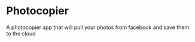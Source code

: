 # Photocopier
A photocopier app that will pull your photos from facebook and save them to the cloud
